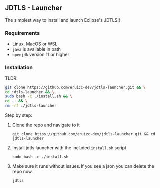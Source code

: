## JDTLS - Launcher

The simplest way to install and launch Eclipse's JDTLS!!

### Requirements

 - Linux, MacOS or WSL
 - `java` is available in path
 - `openjdk` version 11 or higher

### Installation

TLDR:

```bash
git clone https://github.com/eruizc-dev/jdtls-launcher.git && \
cd jdtls-launcher && \
sudo bash -c ./install.sh && \
cd .. && \
rm -rf ./jdtls-launcher
```

Step by step:

 1. Clone the repo and navigate to it

    `git clone https://github.com/eruizc-dev/jdtls-launcher.git && cd jdtls-launcher`

 2. Install jdtls launcher with the included `install.sh` script

    `sudo bash -c ./install.sh`

 3. Make sure it runs without issues. If you see a json you can delete the repo now.

    `jdtls`
